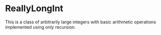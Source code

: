 # ReallyLongInt

This is a class of arbitrarily large integers with basic arithmetic operations implemented using only recursion. 
